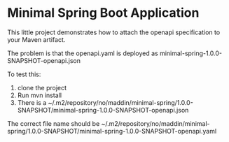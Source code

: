 # Minimal Spring Boot Application 
This little project demonstrates how to attach the openapi specification to your Maven artifact.

The problem is that the openapi.yaml is deployed as minimal-spring-1.0.0-SNAPSHOT-openapi.json

To test this:
1. clone the project
1. Run mvn install
1. There is a ~/.m2/repository/no/maddin/minimal-spring/1.0.0-SNAPSHOT/minimal-spring-1.0.0-SNAPSHOT-openapi.json

The correct file name should be ~/.m2/repository/no/maddin/minimal-spring/1.0.0-SNAPSHOT/minimal-spring-1.0.0-SNAPSHOT-openapi.yaml